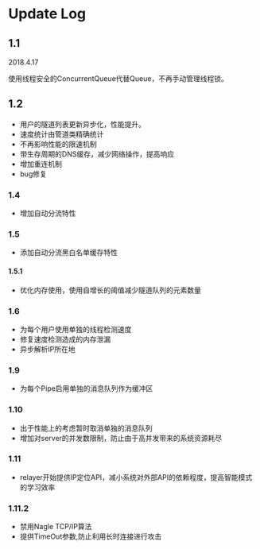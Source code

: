 # Update Log

## 1.1

2018.4.17

使用线程安全的ConcurrentQueue代替Queue，不再手动管理线程锁。

## 1.2

* 用户的隧道列表更新异步化，性能提升。
* 速度统计由管道类精确统计
* 不再影响性能的限速机制
* 带生存周期的DNS缓存，减少网络操作，提高响应
* 增加重连机制
* bug修复

### 1.4

* 增加自动分流特性

### 1.5

* 添加自动分流黑白名单缓存特性

#### 1.5.1

* 优化内存使用，使用自增长的阈值减少隧道队列的元素数量

### 1.6

* 为每个用户使用单独的线程检测速度
* 修复速度检测造成的内存泄漏
* 异步解析IP所在地

### 1.9

* 为每个Pipe启用单独的消息队列作为缓冲区

### 1.10

* 出于性能上的考虑暂时取消单独的消息队列
* 增加对server的并发数限制，防止由于高并发带来的系统资源耗尽

### 1.11

* relayer开始提供IP定位API，减小系统对外部API的依赖程度，提高智能模式的学习效率

### 1.11.2

* 禁用Nagle TCP/IP算法
* 提供TimeOut参数,防止利用长时连接进行攻击